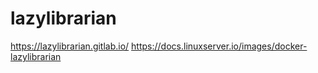 # lazylibrarian

https://lazylibrarian.gitlab.io/
https://docs.linuxserver.io/images/docker-lazylibrarian
